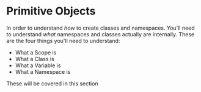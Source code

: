 # Primitive Objects

In order to understand _how_ to create classes and namespaces. You'll need to understand _what_ namespaces and classes actually are internally. These are the four things you'll need to understand:

 - What a Scope is
 - What a Class is
 - What a Variable is
 - What a Namespace is

These will be covered in this section